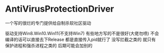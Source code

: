 # AntiVirusProtectionDriver
一个写的很烂的专门提供给自制杀软社区驱动



驱动支持Win8.Win10.Win11(不支持Win7)
有些地方写的不是很好(大佬勿喷)
不会编译的话可以直接去下Release
都是直接传入pid就行了
没写拦截之类的
就只有保护进程和强杀进程之类的
后期可能会加别的
